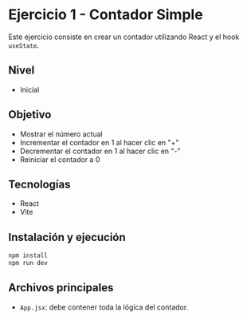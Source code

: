 # Ejercicio 1 - Contador Simple

Este ejercicio consiste en crear un contador utilizando React y el hook `useState`.

## Nivel

- Inicial

## Objetivo

- Mostrar el número actual
- Incrementar el contador en 1 al hacer clic en "+"
- Decrementar el contador en 1 al hacer clic en "-"
- Reiniciar el contador a 0

## Tecnologías

- React
- Vite

## Instalación y ejecución

```bash
npm install
npm run dev
```

## Archivos principales

- `App.jsx`: debe contener toda la lógica del contador.

